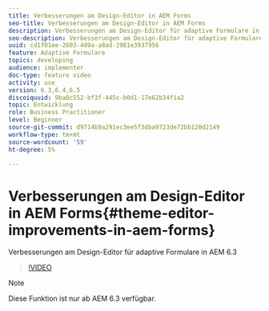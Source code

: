 ```yaml
---
title: Verbesserungen am Design-Editor in AEM Forms
seo-title: Verbesserungen am Design-Editor in AEM Forms
description: Verbesserungen am Design-Editor für adaptive Formulare in AEM 6.3
seo-description: Verbesserungen am Design-Editor für adaptive Formulare in AEM 6.3
uuid: cd1f01ee-2603-4d9a-a8ad-2981e3937956
feature: Adaptive Formulare
topics: developing
audience: implementer
doc-type: feature video
activity: use
version: 6.3,6.4,6.5
discoiquuid: 9ba8c552-bf3f-445c-b0d1-17e62b34f1a2
topic: Entwicklung
role: Business Practitioner
level: Beginner
source-git-commit: d9714b9a291ec3ee5f3dba9723de72bb120d2149
workflow-type: tm+mt
source-wordcount: '59'
ht-degree: 5%

---
```



# Verbesserungen am Design-Editor in AEM Forms{#theme-editor-improvements-in-aem-forms}

Verbesserungen am Design-Editor für adaptive Formulare in AEM 6.3

>[!VIDEO](https://video.tv.adobe.com/v/19497?quality=9&learn=on)

>[!NOTE]
>
>Diese Funktion ist nur ab AEM 6.3 verfügbar.

